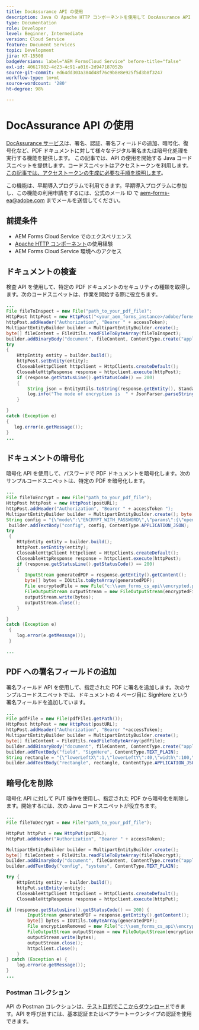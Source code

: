 ```yaml
---
title: DocAssurance API の使用
description: Java の Apache HTTP コンポーネントを使用して DocAssurance API を呼び出すサンプルコード
type: Documentation
role: Developer
level: Beginner, Intermediate
version: Cloud Service
feature: Document Services
topic: Development
jira: KT-15508
badgeVersions: label="AEM FormsCloud Service" before-title="false"
exl-id: 40617082-4d23-4c91-a016-2d947187052b
source-git-commit: ed64dd303a384d48f76c9b8e8e925f5d3b8f3247
workflow-type: tm+mt
source-wordcount: '280'
ht-degree: 98%

---
```


# DocAssurance API の使用

[DocAssurance サービス](https://developer.adobe.com/experience-manager-forms-cloud-service-developer-reference/api/docassurance/#tag/DocAssurance)は、署名、認証、署名フィールドの追加、暗号化、復号化など、PDF ドキュメントに対して様々なデジタル署名または暗号化処理を実行する機能を提供します。
この記事では、API の使用を開始する Java コードスニペットを提供します。コードスニペットはアクセストークンを利用します。[この記事では、アクセストークンの生成に必要な手順を説明します](https://experienceleague.adobe.com/ja/docs/experience-manager-learn/cloud-service/forms/doc-gen-formscs/introduction)。


<span class="preview">この機能は、早期導入プログラムで利用できます。早期導入プログラムに参加し、この機能の利用申請をするには、公式のメール ID で aem-forms-ea@adobe.com までメールを送信してください。</span>


## 前提条件

* AEM Forms Cloud Service でのエクスペリエンス
* [Apache HTTP コンポーネント](https://hc.apache.org/httpcomponents-client-4.5.x/)の使用経験
* AEM Forms Cloud Service 環境へのアクセス

## ドキュメントの検査

検査 API を使用して、特定の PDF ドキュメントのセキュリティの種類を取得します。次のコードスニペットは、作業を開始する際に役立ちます。

```java
...
File fileToInspect = new File("path_to_your_pdf_file)";
HttpPost httpPost = new HttpPost("<your_aem_forms_instance>/adobe/forms/document/assure/inspect");
httpPost.addHeader("Authorization", "Bearer " + accessToken);
MultipartEntityBuilder builder = MultipartEntityBuilder.create();
byte[] fileContent = FileUtils.readFileToByteArray(fileToInspect);
builder.addBinaryBody("document", fileContent, ContentType.create("application/pdf"), "BenefitOverview.pdf");
try
{
    HttpEntity entity = builder.build();
    httpPost.setEntity(entity);
    CloseableHttpClient httpclient = HttpClients.createDefault();
    CloseableHttpResponse response = httpclient.execute(httpPost);
    if (response.getStatusLine().getStatusCode() == 200)   
    {
        String json = EntityUtils.toString(response.getEntity(), StandardCharsets.UTF_8);
        log.info("The mode of encryption is  " + JsonParser.parseString(json).getAsJsonObject().get("mode").getAsString());
    }

} 
catch (Exception e)
{
   log.error(e.getMessage());
}
...
```


## ドキュメントの暗号化

暗号化 API を使用して、パスワードで PDF ドキュメントを暗号化します。次のサンプルコードスニペットは、特定の PDF を暗号化します。

```java
...
File fileToEncrypt = new File("path_to_your_pdf_file");
HttpPost httpPost = new HttpPost(postURL);
httpPost.addHeader("Authorization", "Bearer " + accessToken ");
MultipartEntityBuilder builder = MultipartEntityBuilder.create(); byte[] fileContent = FileUtils.readFileToByteArray(fileToEncrypt); builder.addBinaryBody("document", fileContent, ContentType.create("application/pdf"), "BenefitOverview.pdf");
String config = "{\"mode\":\"ENCRYPT_WITH_PASSWORD\",\"params\":{\"openPassword\":\"adobe\",\"permPassword\":\"systems\",\"permissions\":[\"ALL_PERM\"]}}";
 builder.addTextBody("config", config, ContentType.APPLICATION_JSON);
try
 {
    HttpEntity entity = builder.build();
    httpPost.setEntity(entity);
    CloseableHttpClient httpclient = HttpClients.createDefault();
    CloseableHttpResponse response = httpclient.execute(httpPost);
    if (response.getStatusLine().getStatusCode() == 200)
    {
       InputStream generatedPDF = response.getEntity().getContent();
       byte[] bytes = IOUtils.toByteArray(generatedPDF);
       File encryptedFile = new File("c:\\aem_forms_cs_api\\encrypted.pdf");
       FileOutputStream outputStream = new FileOutputStream(encryptedFile);
       outputStream.write(bytes);
       outputStream.close();
    }

}
catch (Exception e)
 {
    log.error(e.getMessage());
 }

...
```

## PDF への署名フィールドの追加

署名フィールド API を使用して、指定された PDF に署名を追加します。次のサンプルコードスニペットでは、ドキュメントの 4 ページ目に SignHere という署名フィールドを追加しています。

```java
...
File pdfFile = new File(pdfFile1.getPath());
HttpPost httpPost = new HttpPost(postURL);
httpPost.addHeader("Authorization", "Bearer "+accessToken);
MultipartEntityBuilder builder = MultipartEntityBuilder.create();
byte[] fileContent = FileUtils.readFileToByteArray(pdfFile);
builder.addBinaryBody("document", fileContent, ContentType.create("application/pdf"), "BenefitOverview.pdf");
builder.addTextBody("field", "SignHere", ContentType.TEXT_PLAIN);
String rectangle = "{\"lowerLeftX\":1,\"lowerLeftY\":40,\"width\":100,\"height\":100}";
builder.addTextBody("rectangle", rectangle, ContentType.APPLICATION_JSON);
```


## 暗号化を削除

暗号化 API に対して PUT 操作を使用し、指定された PDF から暗号化を削除します。開始するには、次の Java コードスニペットが役立ちます。

```java
...
File fileToDecrypt = new File("path_to_your_pdf_file");

HttpPut httpPut = new HttpPut(putURL);
httpPut.addHeader("Authorization", "Bearer " + accessToken);

MultipartEntityBuilder builder = MultipartEntityBuilder.create();
byte[] fileContent = FileUtils.readFileToByteArray(fileToDecrypt);
builder.addBinaryBody("document", fileContent, ContentType.create("application/pdf"), "BenefitOverview.pdf");
builder.addTextBody("config", "systems", ContentType.TEXT_PLAIN);

try {
    HttpEntity entity = builder.build();
    httpPut.setEntity(entity);
    CloseableHttpClient httpclient = HttpClients.createDefault();
    CloseableHttpResponse response = httpclient.execute(httpPut);

if (response.getStatusLine().getStatusCode() == 200) {
        InputStream generatedPDF = response.getEntity().getContent();
        byte[] bytes = IOUtils.toByteArray(generatedPDF);
        File encryptionRemoved = new File("c:\\aem_forms_cs_api\\encryption_removed.pdf");
        FileOutputStream outputStream = new FileOutputStream(encryptionRemoved);
        outputStream.write(bytes);
        outputStream.close();
        httpclient.close();
    }
} catch (Exception e) {
    log.error(e.getMessage());
}
...
```

### Postman コレクション

API の Postman コレクションは、[テスト目的でここからダウンロード](assets/DocAssuranceAPI.postman_collection.json)できます。API を呼び出すには、基本認証またはベアラートークンタイプの認証を使用できます。
